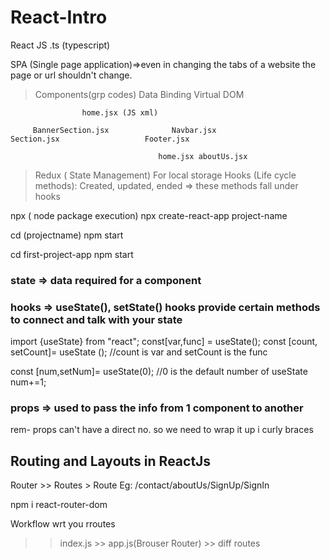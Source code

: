 # React-Intro

React JS
.ts (typescript)

SPA (Single page application)=>even in changing the tabs of a website the page or url shouldn't change.

> Components(grp codes)
> Data Binding
> Virtual DOM

                    home.jsx (JS xml)

         BannerSection.jsx              Navbar.jsx                   Section.jsx                   Footer.jsx

                                     home.jsx aboutUs.jsx

> Redux ( State Management) For local storage
> Hooks (Life cycle methods): Created, updated, ended => these methods fall under hooks

<!-- Comments -->

npx ( node package execution)
npx create-react-app project-name

cd (projectname)
npm start

<!-- Start react -->

cd first-project-app
npm start

### state => data required for a component

### hooks => useState(), setState() hooks provide certain methods to connect and talk with your state

import {useState} from "react";
const[var,func] = useState();
const [count, setCount]= useState (); //count is var and setCount is the func

const [num,setNum]= useState(0); //0 is the default number of useState
num+=1;

### props => used to pass the info from 1 component to another

rem- props can't have a direct no. so we need to wrap it up i curly braces

## Routing and Layouts in ReactJs

Router >> Routes > Route
Eg:
/contact/aboutUs/SignUp/SignIn

<!-- grp od routes is route -->
<!--download comments  -->

npm i react-router-dom

Workflow wrt you rroutes

> > index.js >> app.js(Brouser Router) >> diff routes
